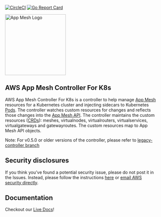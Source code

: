 [![CircleCI](https://circleci.com/gh/aws/aws-app-mesh-controller-for-k8s/tree/master.svg?style=svg)](https://circleci.com/gh/aws/aws-app-mesh-controller-for-k8s/tree/master)
[![Go Report Card](https://goreportcard.com/badge/github.com/aws/aws-app-mesh-controller-for-k8s)](https://goreportcard.com/report/github.com/aws/aws-app-mesh-controller-for-k8s) 

<p>
    <img src="assets/images/aws_appmesh_icon.svg" alt="App Mesh Logo" width="200" />
</p>

## AWS App Mesh Controller For K8s

AWS App Mesh Controller For K8s is a controller to help manage [App Mesh](https://aws.amazon.com/app-mesh/) resources for a Kubernetes cluster and injecting sidecars to Kubernetes [Pods](https://kubernetes.io/docs/concepts/workloads/pods/pod/).  The controller watches custom resources for changes and reflects those changes into the [App Mesh API](https://docs.aws.amazon.com/app-mesh/latest/APIReference/Welcome.html). The controller maintains the custom resources ([CRDs](https://kubernetes.io/docs/concepts/extend-kubernetes/api-extension/custom-resources/)): meshes, virtualnodes, virtualrouters, virtualservices, virtualgateways and gatewayroutes.  The custom resources map to App Mesh API objects.

Note: For v0.5.0 or older versions of the controller, please refer to [legacy-controller branch](https://github.com/aws/aws-app-mesh-controller-for-k8s/tree/legacy-controller)

## Security disclosures

If you think you’ve found a potential security issue, please do not post it in the Issues.  Instead, please follow the instructions [here](https://aws.amazon.com/security/vulnerability-reporting/) or [email AWS security directly](mailto:aws-security@amazon.com).

## Documentation
Checkout our [Live Docs](https://aws.github.io/aws-app-mesh-controller-for-k8s/)!
